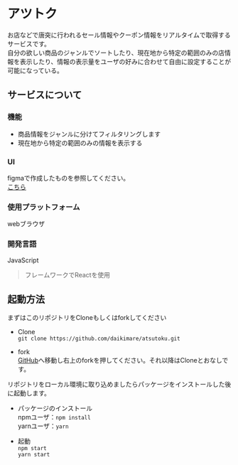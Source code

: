 # アツトク
お店などで唐突に行われるセール情報やクーポン情報をリアルタイムで取得するサービスです。  
自分の欲しい商品のジャンルでソートしたり、現在地から特定の範囲のみの店情報を表示したり、情報の表示量をユーザの好みに合わせて自由に設定することが可能になっている。

## サービスについて
### 機能
- 商品情報をジャンルに分けてフィルタリングします
- 現在地から特定の範囲のみの情報を表示する

### UI
figmaで作成したものを参照してください。  
[こちら](https://www.figma.com/file/iXiwjDNgdgQj4xUEnlwIVc/Atsutoku-UI?node-id=14%3A8)

### 使用プラットフォーム
webブラウザ

### 開発言語
JavaScript  
> フレームワークでReactを使用

## 起動方法
まずはこのリポジトリをCloneもしくはforkしてください
- Clone  
`git clone https://github.com/daikimare/atsutoku.git`

- fork  
[GitHub](https://github.com/daikimare/atsutoku.git)へ移動し右上のforkを押してください。それ以降はCloneとおなしです。

リポジトリをローカル環境に取り込めましたらパッケージをインストールした後に起動します。
- パッケージのインストール  
npmユーザ：`npm install`  
yarnユーザ：`yarn`

- 起動  
`npm start`  
`yarn start`  

